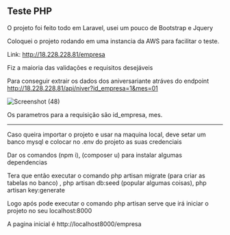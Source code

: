 ## Teste PHP

O projeto foi feito todo em Laravel, usei um pouco de Bootstrap e Jquery

Coloquei o projeto rodando em uma instancia da AWS para facilitar o teste.

Link: http://18.228.228.81/empresa

Fiz a maioria das validações e requisitos desejáveis

Para conseguir extrair os dados dos aniversariante atráves do endpoint http://18.228.228.81/api/niver?id_empresa=1&mes=01

![Screenshot (48)](https://user-images.githubusercontent.com/74687838/185253500-ddcfefaa-7f4a-427f-86ba-b9089fe4215d.png)

Os parametros para a requisição são id_empresa, mes.

-------------------------------------------------------------------------------------------------------------------------------------

Caso queira importar o projeto e usar na maquina local, deve setar um banco mysql e colocar no .env do projeto as suas credenciais

Dar os comandos (npm i), (composer u) para instalar algumas dependencias

Tera que então executar o comando php artisan migrate (para criar as tabelas no banco) , php artisan db:seed (popular algumas coisas), php artisan key:generate 

Logo após pode executar o comando php artisan serve que irá iniciar o projeto no seu localhost:8000

A pagina inicial é http://localhost8000/empresa
